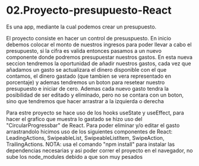 # 02.Proyecto-presupuesto-React
Es una app, mediante la cual podemos crear un presupuesto.

El proyecto consiste en hacer un control de presuspuesto. En inicio debemos colocar el monto de nuestros ingresos para poder llevar a cabo el presupuesto, si la cifra es valida entonces pasamos a un nuevo componente donde podremos presupuestar nuestros gastos. En esta nueva seccion tendremos la oportunidad de añadir nuestros gastos, cada vez que añadamos un gasto se actualizara el dinero disponible con el que contamos, el dinero gastado (que tambien se vera representado en porcentaje) y ademas tendremos un boton para resetear nuestro presupuesto e iniciar de cero. Ademas cada nuevo gasto tendra la posibilidad de ser editado y eliminado, pero no se contara con un boton, sino que tendremos que hacer arrastrar a la izquierda o derecha

Para estre proyecto se hace uso de los hooks useState y useEffect, para hacer el grafico que muestra lo gastado se hizo uso del "CircularProgressbar" de React. Para poder eliminar y/o editar el gasto arrastrandolo hicimos uso de los siguientes componentes de React: LeadingActions, SwipeableList, SwipeableListItem, SwipeAction, TrailingActions. 
NOTA: usa el comando "npm install" para instalar las dependencias necesarias y asi poder correr el proyecto en el navegador, no sube los node_modules debido a que son muy pesados
